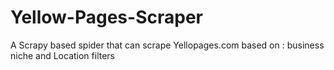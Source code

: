 # Yellow-Pages-Scraper
A Scrapy based spider that can scrape Yellopages.com based on : business niche and Location filters

